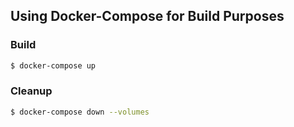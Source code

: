 ## Using Docker-Compose for Build Purposes

### Build
```bash
$ docker-compose up
```

### Cleanup
```bash
$ docker-compose down --volumes
```
